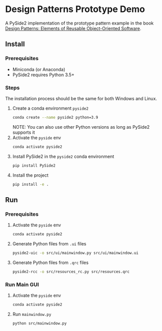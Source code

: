 # Design Patterns Prototype Demo

A PySide2 implementation of the prototype pattern example in the book [Design Patterns: Elements of Reusable Object-Oriented Software](https://books.google.com.tw/books?id=6oHuKQe3TjQC).

## Install

### Prerequisites

- Miniconda (or Anaconda)
- PySide2 requires Python 3.5+

### Steps

The installation process should be the same for both Windows and Linux.

1. Create a conda environment `pyside2`
    ```bash
    conda create --name pyside2 python=3.9
    ```
    NOTE: You can also use other Python versions as long as PySide2 supports it
2. Activate the `pyside` env
    ```bash
    conda activate pyside2
    ```
3. Install PySide2 in the `pyside2` conda environment
    ```bash
    pip install PySide2
    ```
4. Install the project
    ```bash
    pip install -e .
    ```

## Run

### Prerequisites

1. Activate the `pyside` env
    ```bash
    conda activate pyside2
    ```
2. Generate Python files from `.ui` files
    ```bash
    pyside2-uic -o src/ui/mainwindow.py src/ui/mainwindow.ui
    ```
3. Generate Python files from `.qrc` files
    ```bash
    pyside2-rcc -o src/resources_rc.py src/resources.qrc
    ```

### Run Main GUI

1. Activate the `pyside` env
    ```bash
    conda activate pyside2
    ```
1. Run `mainwindow.py`
    ```bash
    python src/mainwindow.py
    ```
